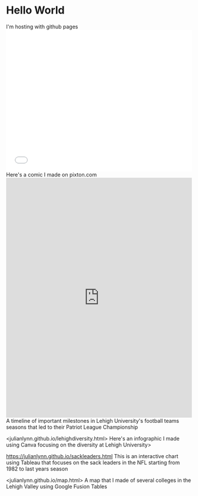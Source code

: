 <!DOCTYPE.html>
<html>
<body>
<h1>Hello World</h1>
<p1>I'm hosting with github pages</p1>
<iframe src="//www.pixton.com/embed/p0rdc9lg" frameborder="0" width="100%" height="384" allowfullscreen></iframe>  
</body>
</html>
Here's a comic I made on pixton.com
<iframe src='https://cdn.knightlab.com/libs/timeline3/latest/embed/index.html?source=1BCU8P9pg2aeyO6OGvVkBiXk7HmsSsZEsjGy2nlwDRcI&font=Default&lang=en&initial_zoom=2&height=650' width='100%' height='650' webkitallowfullscreen mozallowfullscreen allowfullscreen frameborder='0'></iframe>
A timeline of important milestones in Lehigh University's football teams seasons that led to their Patriot League Championship

<julianlynn.github.io/lehighdiversity.html>
Here's an infographic I made using Canva focusing on the diversity at Lehigh University>

<https://julianlynn.github.io/sackleaders.html>
This is an interactive chart using Tableau that focuses on the sack leaders in the NFL starting from 1982 to last years season

<julianlynn.github.io/map.html>
A map that I made of several colleges in the Lehigh Valley using Google Fusion Tables
